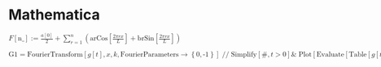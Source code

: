 # Mathematica

<math xmlns='http://www.w3.org/1998/Math/MathML'
    mathematica:form='StandardForm'
    xmlns:mathematica='http://www.wolfram.com/XML/'>
 <mrow>
  <mrow>
   <mi>F</mi>
   <mo>[</mo>
   <mi>n_</mi>
   <mo>]</mo>
  </mrow>
  <mo>:=</mo>
  <mrow>
   <mfrac>
    <mrow>
     <mi>a</mi>
     <mo>[</mo>
     <mn>0</mn>
     <mo>]</mo>
    </mrow>
    <mn>2</mn>
   </mfrac>
   <mo>+</mo>
   <mrow>
    <munderover>
     <mo>&#8721;</mo>
     <mrow>
      <mi>r</mi>
      <mo>=</mo>
      <mn>1</mn>
     </mrow>
     <mi>n</mi>
    </munderover>
    <mrow>
     <mo>(</mo>
     <mrow>
      <mrow>
       <mi>ar</mi>
       <mo>&#8290;</mo>
       <mrow>
        <mi>Cos</mi>
        <mo>[</mo>
        <mfrac>
         <mrow>
          <mn>2</mn>
          <mo>&#8290;</mo>
          <mi>&#960;</mi>
          <mo>&#8290;</mo>
          <mi>r</mi>
          <mo>&#8290;</mo>
          <mi>x</mi>
         </mrow>
         <mi>L</mi>
        </mfrac>
        <mo>]</mo>
       </mrow>
      </mrow>
      <mo>+</mo>
      <mtext> </mtext>
      <mrow>
       <mi>br</mi>
       <mo>&#8290;</mo>
       <mrow>
        <mi>Sin</mi>
        <mo>[</mo>
        <mfrac>
         <mrow>
          <mn>2</mn>
          <mo>&#8290;</mo>
          <mi>&#960;</mi>
          <mo>&#8290;</mo>
          <mi>r</mi>
          <mo>&#8290;</mo>
          <mi>x</mi>
         </mrow>
         <mi>L</mi>
        </mfrac>
        <mo>]</mo>
       </mrow>
      </mrow>
     </mrow>
     <mo>)</mo>
    </mrow>
   </mrow>
  </mrow>
 </mrow>
</math>

<math xmlns='http://www.w3.org/1998/Math/MathML'
    mathematica:form='StandardForm'
    xmlns:mathematica='http://www.wolfram.com/XML/'>
 <mrow>
  <mrow>
   <mi>G1</mi>
   <mo>=</mo>
   <mrow>
    <mrow>
     <mi>FourierTransform</mi>
     <mo>[</mo>
     <mrow>
      <mrow>
       <mi>g</mi>
       <mo>[</mo>
       <mi>t</mi>
       <mo>]</mo>
      </mrow>
      <mo>,</mo>
      <mi>x</mi>
      <mo>,</mo>
      <mi>k</mi>
      <mo>,</mo>
      <mrow>
       <mi>FourierParameters</mi>
       <semantics>
        <mo>&#8594;</mo>
        <annotation encoding='Mathematica'>&quot;->&quot;</annotation>
       </semantics>
       <mrow>
        <mo>{</mo>
        <mrow>
         <mn>0</mn>
         <mo>,</mo>
         <mrow>
          <mo>-</mo>
          <mn>1</mn>
         </mrow>
        </mrow>
        <mo>}</mo>
       </mrow>
      </mrow>
     </mrow>
     <mo>]</mo>
    </mrow>
    <mo>//</mo>
    <mrow>
     <mrow>
      <mi>Simplify</mi>
      <mo>[</mo>
      <mrow>
       <mi>#</mi>
       <mo>,</mo>
       <mrow>
        <mi>t</mi>
        <mo>&gt;</mo>
        <mn>0</mn>
       </mrow>
      </mrow>
      <mo>]</mo>
     </mrow>
     <mo>&amp;</mo>
    </mrow>
   </mrow>
  </mrow>
  <mo>&#8290;</mo>
  <mtext>&#62371;</mtext>
  <mtext> </mtext>
  <mrow>
   <mi>Plot</mi>
   <mo>[</mo>
   <mrow>
    <mrow>
     <mi>Evaluate</mi>
     <mo>[</mo>
     <mrow>
      <mi>Table</mi>
      <mo>[</mo>
      <mrow>
       <mrow>
        <mi>g</mi>
        <mo>[</mo>
        <mi>t</mi>
        <mo>]</mo>
       </mrow>
       <mo>,</mo>
       <mrow>
        <mo>{</mo>
        <mrow>
         <mi>t</mi>
         <mo>,</mo>
         <mn>0.1</mn>
         <mo>,</mo>
         <mn>1.</mn>
         <mo>,</mo>
         <mn>0.1</mn>
        </mrow>
        <mo>}</mo>
       </mrow>
      </mrow>
      <mo>]</mo>
     </mrow>
     <mo>]</mo>
    </mrow>
    <mo>,</mo>
    <mrow>
     <mo>{</mo>
     <mrow>
      <mi>k</mi>
      <mo>,</mo>
      <mrow>
       <mo>-</mo>
       <mn>5</mn>
      </mrow>
      <mo>,</mo>
      <mn>5</mn>
     </mrow>
     <mo>}</mo>
    </mrow>
    <mo>,</mo>
    <mtext> </mtext>
    <mrow>
     <mi>PlotStyle</mi>
     <semantics>
      <mo>&#8594;</mo>
      <annotation encoding='Mathematica'>&quot;->&quot;</annotation>
     </semantics>
     <mrow>
      <mi>Table</mi>
      <mo>[</mo>
      <mrow>
       <mrow>
        <mo>{</mo>
        <mrow>
         <mrow>
          <mi>Hue</mi>
          <mo>[</mo>
          <mrow>
           <mn>0.1</mn>
           <mtext> </mtext>
           <mi>i</mi>
          </mrow>
          <mo>]</mo>
         </mrow>
         <mo>,</mo>
         <mi>Thick</mi>
        </mrow>
        <mo>}</mo>
       </mrow>
       <mo>,</mo>
       <mrow>
        <mo>{</mo>
        <mrow>
         <mi>i</mi>
         <mo>,</mo>
         <mn>0</mn>
         <mo>,</mo>
         <mn>10</mn>
        </mrow>
        <mo>}</mo>
       </mrow>
      </mrow>
      <mo>]</mo>
     </mrow>
    </mrow>
    <mo>,</mo>
    <mrow>
     <mi>PlotRange</mi>
     <semantics>
      <mo>&#8594;</mo>
      <annotation encoding='Mathematica'>&quot;->&quot;</annotation>
     </semantics>
     <mrow>
      <mo>{</mo>
      <mrow>
       <mrow>
        <mo>{</mo>
        <mrow>
         <mrow>
          <mo>-</mo>
          <mn>5</mn>
         </mrow>
         <mo>,</mo>
         <mn>5</mn>
        </mrow>
        <mo>}</mo>
       </mrow>
       <mo>,</mo>
       <mrow>
        <mo>{</mo>
        <mrow>
         <mn>0</mn>
         <mo>,</mo>
         <mn>0.5</mn>
        </mrow>
        <mo>}</mo>
       </mrow>
      </mrow>
      <mo>}</mo>
     </mrow>
    </mrow>
    <mo>,</mo>
    <mtext>&#62371;</mtext>
    <mrow>
     <mi>AxesLabel</mi>
     <semantics>
      <mo>&#8594;</mo>
      <annotation encoding='Mathematica'>&quot;->&quot;</annotation>
     </semantics>
     <mrow>
      <mo>{</mo>
      <mrow>
       <ms>k</ms>
       <mo>,</mo>
       <ms>F1</ms>
      </mrow>
      <mo>}</mo>
     </mrow>
    </mrow>
    <mo>,</mo>
    <mtext> </mtext>
    <mrow>
     <mi>Background</mi>
     <semantics>
      <mo>&#8594;</mo>
      <annotation encoding='Mathematica'>&quot;->&quot;</annotation>
     </semantics>
     <mi>LightGray</mi>
    </mrow>
   </mrow>
   <mo>]</mo>
  </mrow>
 </mrow>
</math>
